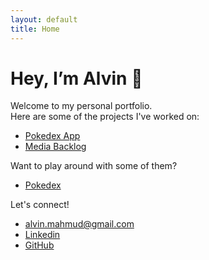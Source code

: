 ```yaml
---
layout: default
title: Home
---
```


# Hey, I’m Alvin 👋

Welcome to my personal portfolio.  
Here are some of the projects I've worked on:

- [Pokedex App](https://github.com/alvinmahmud/pokedex-app)
- [Media Backlog](https://github.com/alvinmahmud/media-backlog)

Want to play around with some of them?

- [Pokedex](https://alvinmahmud.github.io/pokedex-app)

Let's connect!

- alvin.mahmud@gmail.com
- [Linkedin](https://www.linkedin.com/in/alvin-mahmud/)
- [GitHub](https://github.com/alvinmahmud)
